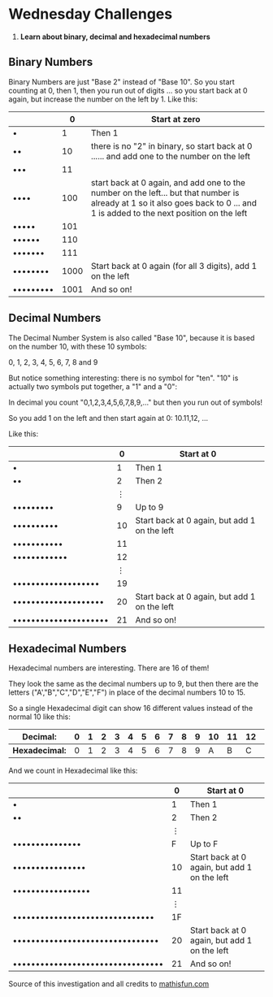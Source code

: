 # Wednesday Challenges 

1. **Learn about binary, decimal and hexadecimal numbers**

## Binary Numbers 

Binary Numbers are just "Base 2" instead of "Base 10". So you start counting at 0, then 1, then you run out of digits ... so you start back at 0 again, but increase the number on the left by 1.
Like this:

|   | 0 |  Start at zero |
| --- | --- | --- |
| • | 1 | Then 1 |
| •• | 10 | there is no "2" in binary, so start back at 0 ...... and add one to the number on the left |
| ••• | 11 |  |
| •••• | 100 | start back at 0 again, and add one to the number on the left... but that number is already at 1 so it also goes back to 0 ... and 1 is added to the next position on the left |
| ••••• | 101 |  |
| •••••• | 110 |  |
| ••••••• | 111 |  |
| •••••••• | 1000 | Start back at 0 again (for all 3 digits), add 1 on the left |
| ••••••••• | 1001 | And so on! |

## Decimal Numbers 

The Decimal Number System is also called "Base 10", because it is based on the number 10, with these 10 symbols:

0, 1, 2, 3, 4, 5, 6, 7, 8 and 9

But notice something interesting: there is no symbol for "ten". "10" is actually two symbols put together, a "1" and a "0":

In decimal you count "0,1,2,3,4,5,6,7,8,9,..." but then you run out of symbols!

So you add 1 on the left and then start again at 0: 10.11,12, ...

Like this:

| | 0 | Start at 0 |
|---|---|---|
| • | 1 | Then 1 |
| •• | 2 | Then 2 |
| | ⋮	| |
| ••••••••• | 9 | Up to 9 |
| ••••••••••	| 10 | Start back at 0 again, but add 1 on the left |
| •••••••••••	| 11 | |
| ••••••••••••	| 12 | |
| | ⋮	| |
| ••••••••••••••••••• | 19 | |
| •••••••••••••••••••• | 20	| Start back at 0 again, but add 1 on the left |
| ••••••••••••••••••••• | 21 | And so on! |


## Hexadecimal Numbers

Hexadecimal numbers are interesting. There are 16 of them!

They look the same as the decimal numbers up to 9, but then there are the letters ("A',"B","C","D","E","F") in place of the decimal numbers 10 to 15.

So a single Hexadecimal digit can show 16 different values instead of the normal 10 like this:

| **Decimal:** | 0 |	1 |	2 |	3 |	4 |	5 |	6 |	7 |	8 |	9 | 10 | 11 | 12 | 13 | 14 | 15 |
|--|--|--|--|--|--|--|--|--|--|--|--|--|--|--|--|--|
| **Hexadecimal:** | 0 | 1 | 2 | 3 | 4 | 5 | 6 | 7 | 8 | 9 | A | B | C | D | E | F |

And we count in Hexadecimal like this:

| | 0 | Start at 0 |
|-|-|-|
| • | 1 | Then 1 |
| •• | 2 | Then 2 |
| | ⋮	| |
| ••••••••••••••• |	F | Up to F |
| •••••••••••••••• | 10 | Start back at 0 again, but add 1 on the left |
| ••••••••••••••••• | 11 | |
| | ⋮	| |
| ••••••••••••••••••••••••••••••• | 1F | |
| •••••••••••••••••••••••••••••••• | 20 | Start back at 0 again, but add 1 on the left |
| ••••••••••••••••••••••••••••••••• | 21 | And so on! |



Source of this investigation and all credits to [mathisfun.com](https://www.mathsisfun.com/binary-decimal-hexadecimal.html)
